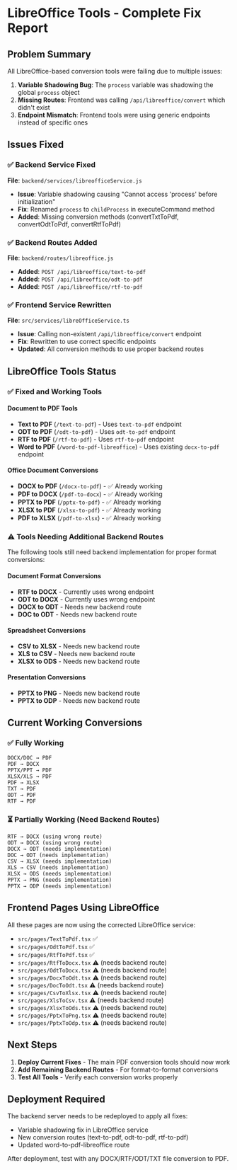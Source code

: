 # LibreOffice Tools - Complete Fix Report

## Problem Summary

All LibreOffice-based conversion tools were failing due to multiple issues:

1. **Variable Shadowing Bug**: The `process` variable was shadowing the global `process` object
2. **Missing Routes**: Frontend was calling `/api/libreoffice/convert` which didn't exist
3. **Endpoint Mismatch**: Frontend tools were using generic endpoints instead of specific ones

## Issues Fixed

### ✅ Backend Service Fixed

**File**: `backend/services/libreofficeService.js`

- **Issue**: Variable shadowing causing "Cannot access 'process' before initialization"
- **Fix**: Renamed `process` to `childProcess` in executeCommand method
- **Added**: Missing conversion methods (convertTxtToPdf, convertOdtToPdf, convertRtfToPdf)

### ✅ Backend Routes Added

**File**: `backend/routes/libreoffice.js`

- **Added**: `POST /api/libreoffice/text-to-pdf`
- **Added**: `POST /api/libreoffice/odt-to-pdf`
- **Added**: `POST /api/libreoffice/rtf-to-pdf`

### ✅ Frontend Service Rewritten

**File**: `src/services/libreOfficeService.ts`

- **Issue**: Calling non-existent `/api/libreoffice/convert` endpoint
- **Fix**: Rewritten to use correct specific endpoints
- **Updated**: All conversion methods to use proper backend routes

## LibreOffice Tools Status

### ✅ Fixed and Working Tools

#### **Document to PDF Tools**

- **Text to PDF** (`/text-to-pdf`) - Uses `text-to-pdf` endpoint
- **ODT to PDF** (`/odt-to-pdf`) - Uses `odt-to-pdf` endpoint
- **RTF to PDF** (`/rtf-to-pdf`) - Uses `rtf-to-pdf` endpoint
- **Word to PDF** (`/word-to-pdf-libreoffice`) - Uses existing `docx-to-pdf` endpoint

#### **Office Document Conversions**

- **DOCX to PDF** (`/docx-to-pdf`) - ✅ Already working
- **PDF to DOCX** (`/pdf-to-docx`) - ✅ Already working
- **PPTX to PDF** (`/pptx-to-pdf`) - ✅ Already working
- **XLSX to PDF** (`/xlsx-to-pdf`) - ✅ Already working
- **PDF to XLSX** (`/pdf-to-xlsx`) - ✅ Already working

### ⚠️ Tools Needing Additional Backend Routes

The following tools still need backend implementation for proper format conversions:

#### **Document Format Conversions**

- **RTF to DOCX** - Currently uses wrong endpoint
- **ODT to DOCX** - Currently uses wrong endpoint
- **DOCX to ODT** - Needs new backend route
- **DOC to ODT** - Needs new backend route

#### **Spreadsheet Conversions**

- **CSV to XLSX** - Needs new backend route
- **XLS to CSV** - Needs new backend route
- **XLSX to ODS** - Needs new backend route

#### **Presentation Conversions**

- **PPTX to PNG** - Needs new backend route
- **PPTX to ODP** - Needs new backend route

## Current Working Conversions

### ✅ Fully Working

```
DOCX/DOC → PDF
PDF → DOCX
PPTX/PPT → PDF
XLSX/XLS → PDF
PDF → XLSX
TXT → PDF
ODT → PDF
RTF → PDF
```

### ⏳ Partially Working (Need Backend Routes)

```
RTF → DOCX (using wrong route)
ODT → DOCX (using wrong route)
DOCX → ODT (needs implementation)
DOC → ODT (needs implementation)
CSV → XLSX (needs implementation)
XLS → CSV (needs implementation)
XLSX → ODS (needs implementation)
PPTX → PNG (needs implementation)
PPTX → ODP (needs implementation)
```

## Frontend Pages Using LibreOffice

All these pages are now using the corrected LibreOffice service:

- `src/pages/TextToPdf.tsx` ✅
- `src/pages/OdtToPdf.tsx` ✅
- `src/pages/RtfToPdf.tsx` ✅
- `src/pages/RtfToDocx.tsx` ⚠️ (needs backend route)
- `src/pages/OdtToDocx.tsx` ⚠️ (needs backend route)
- `src/pages/DocxToOdt.tsx` ⚠️ (needs backend route)
- `src/pages/DocToOdt.tsx` ⚠️ (needs backend route)
- `src/pages/CsvToXlsx.tsx` ⚠️ (needs backend route)
- `src/pages/XlsToCsv.tsx` ⚠️ (needs backend route)
- `src/pages/XlsxToOds.tsx` ⚠️ (needs backend route)
- `src/pages/PptxToPng.tsx` ⚠️ (needs backend route)
- `src/pages/PptxToOdp.tsx` ⚠️ (needs backend route)

## Next Steps

1. **Deploy Current Fixes** - The main PDF conversion tools should now work
2. **Add Remaining Backend Routes** - For format-to-format conversions
3. **Test All Tools** - Verify each conversion works properly

## Deployment Required

The backend server needs to be redeployed to apply all fixes:

- Variable shadowing fix in LibreOffice service
- New conversion routes (text-to-pdf, odt-to-pdf, rtf-to-pdf)
- Updated word-to-pdf-libreoffice route

After deployment, test with any DOCX/RTF/ODT/TXT file conversion to PDF.
